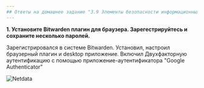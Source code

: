 ```yaml
---
## Ответы на домашнее задание "3.9 Элементы безопасности информационных систем" 
---
```

                    
<strong>1. Установите Bitwarden плагин для браузера. Зарегестрируйтесь и сохраните несколько паролей.</strong>    

Зарегистрировался в системе Bitwarden. Установил, настроил браузерный плагин и desktop приложение. Включил Двухфакторную аутентификацию с помощью приложение-аутентификатора "Google Authenticator" 

![Netdata](https://i.ibb.co/KxcSfWT/Screenshot-6.png)



